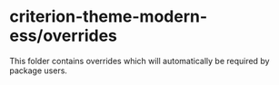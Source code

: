 # criterion-theme-modern-ess/overrides

This folder contains overrides which will automatically be required by package users.
